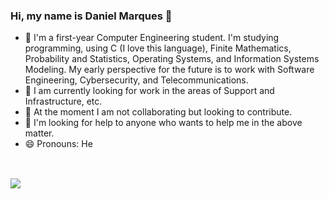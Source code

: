 ### Hi, my name is Daniel Marques 👋

- 🌱 I'm a first-year Computer Engineering student. I'm studying programming, using C (I love this language), Finite Mathematics, Probability and Statistics, Operating Systems, and        Information Systems Modeling. My early perspective for the future is to work with Software Engineering, Cybersecurity, and Telecommunications.
- 🔭 I am currently looking for work in the areas of Support and Infrastructure, etc.
- 👯 At the moment I am not collaborating but looking to contribute.
- 🤔 I'm looking for help to anyone who wants to help me in the above matter.
- 😄 Pronouns: He

<!--
## 

  <div style="display: inline_block"><br>
  <img align="center" alt="Python" height="40" width="40" src="https://raw.githubusercontent.com/devicons/devicon/master/icons/python/python-original.svg">
  <img align="center" alt="CSharp" height="40" width="40" src="https://raw.githubusercontent.com/devicons/devicon/master/icons/csharp/csharp-original.svg">
  <src="https://media.discordapp.net/attachments/639956127056134178/890373478988013628/Publicacoes_Instagram_1_1.png?width=676&height=676">
</div>
 
##
-->

##
 <div><br>
  <a href="https://www.linkedin.com/in/daniell-marquess/" target="_blank"><img src="https://img.shields.io/badge/-LinkedIn-%230077B5?style=for-the-       badge&logo=linkedin&logoColor=white"></a> 
</div>
  
